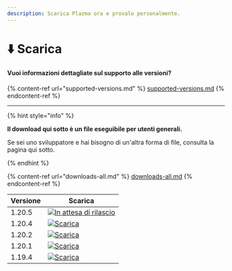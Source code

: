 ```yaml
---
description: Scarica Plazma ora e provalo personalmente.
---
```


# ⬇️ Scarica

#### Vuoi informazioni dettagliate sul supporto alle versioni?

{% content-ref url="supported-versions.md" %}
[supported-versions.md](supported-versions.md)
{% endcontent-ref %}

***

{% hint style="info" %}

**Il download qui sotto è un file eseguibile per utenti generali.**

Se sei uno sviluppatore e hai bisogno di un'altra forma di file, consulta la pagina qui sotto.

{% endhint %}

{% content-ref url="downloads-all.md" %}
[downloads-all.md](downloads-all.md)
{% endcontent-ref %}

<table data-view="cards">
    <thead>
        <tr>
            <th>Versione</th>
            <th>Scarica</th>
        </tr>
    </thead>
    <tbody>
        <tr>
            <td>1.20.5</td>
            <td><a href="">
                <img src="https://badge.plazmamc.org/0/In%20attesa%20di%20rilascio" alt="In attesa di rilascio">
            </a></td>
        </tr>
        <tr>
            <td>1.20.4</td>
            <td><a href="https://dl.plazmamc.org/1.20.4/">
                <img src="https://badge.plazmamc.org/1/Scarica" alt="Scarica">
            </a></td>
        </tr>
        <tr>
            <td>1.20.2</td>
            <td><a href="https://dl.plazmamc.org/1.20.2/">
                <img src="https://badge.plazmamc.org/1/Scarica" alt="Scarica">
            </a></td>
        </tr>
        <tr>
            <td>1.20.1</td>
            <td><a href="https://dl.plazmamc.org/1.20.1/">
                <img src="https://badge.plazmamc.org/1/Scarica" alt="Scarica">
            </a></td>
        </tr>
        <tr>
            <td>1.19.4</td>
            <td><a href="https://dl.plazmamc.org/1.19.4/">
                <img src="https://badge.plazmamc.org/1/Scarica" alt="Scarica">
            </a></td>
        </tr>
    </tbody>
</table>
